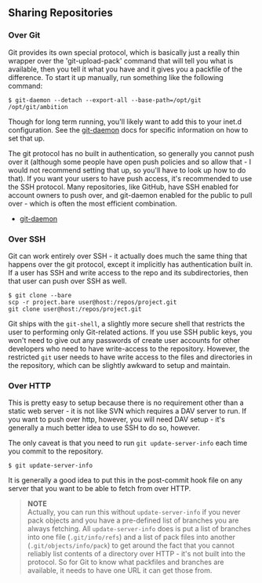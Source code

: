 <!--
SPDX-FileCopyrightText: 2008 Geoffrey Grosenbach <boss@topfunky.com>
SPDX-FileCopyrightText: 2008 Scott Chacon <schacon@gmail.com>

SPDX-License-Identifier: CC-BY-SA-3.0
-->

## Sharing Repositories

### Over Git

Git provides its own special protocol, which is basically just a really thin wrapper over the 'git-upload-pack' command that will tell you what is available, then you tell it what you have and it gives you a packfile of the difference. To start it up manually, run something like the following command:

```shell
$ git-daemon --detach --export-all --base-path=/opt/git /opt/git/ambition
```

Though for long term running, you'll likely want to add this to your inet.d configuration. See the [git-daemon](http://www.kernel.org/pub/software/scm/git/docs/git-daemon.html) docs for specific information on how to set that up.

The git protocol has no built in authentication, so generally you cannot push over it (although some people have open push policies and so allow that - I would not recommend setting that up, so you'll have to look up how to do that). If you want your users to have push access, it's recommended to use the SSH protocol. Many repositories, like GitHub, have SSH enabled for account owners to push over, and git-daemon enabled for the public to pull over - which is often the most efficient combination.

- [git-daemon](http://www.kernel.org/pub/software/scm/git/docs/git-daemon.html)

### Over SSH

Git can work entirely over SSH - it actually does much the same thing that happens over the git protocol, except it implicitly has authentication built in. If a user has SSH and write access to the repo and its subdirectories, then that user can push over SSH as well.

```shell
$ git clone --bare
scp -r project.bare user@host:/repos/project.git
git clone user@host:/repos/project.git
```

Git ships with the `git-shell`, a slightly more secure shell that restricts the user to performing only Git-related actions. If you use SSH public keys, you won't need to give out any passwords of create user accounts for other developers who need to have write-access to the repository. However, the restricted `git` user needs to have write access to the files and directories in the repository, which can be slightly awkward to setup and maintain.

### Over HTTP

This is pretty easy to setup because there is no requirement other than a static web server - it is not like SVN which requires a DAV server to run. If you want to push over http, however, you will need DAV setup - it's generally a much better idea to use SSH to do so, however.

The only caveat is that you need to run `git update-server-info` each time you commit to the repository.

```shell
$ git update-server-info
```

It is generally a good idea to put this in the post-commit hook file on any server that you want to be able to fetch from over HTTP.

> **NOTE** \
Actually, you can run this without `update-server-info` if you never pack objects and you have a pre-defined list of branches you are always fetching. All `update-server-info` does is put a list of branches into one file (`.git/info/refs`) and a list of pack files into another (`.git/objects/info/pack`) to get around the fact that you cannot reliably list contents of a directory over HTTP - it's not built into the protocol. So for Git to know what packfiles and branches are available, it needs to have one URL it can get those from.
